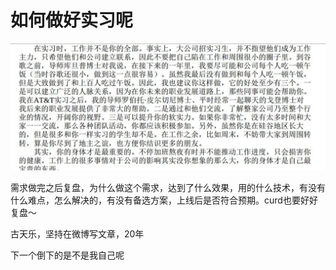 # 如何做好实习呢



![image-20210516152410027](我因该如何做好实习呢.assets/image-20210516152410027.png)


需求做完之后复盘，为什么做这个需求，达到了什么效果，用的什么技术，有没有什么难点，怎么解决的，有没有备选方案，上线后是否符合预期。curd也要好好复盘～

古天乐，坚持在微博写文章，20年

下一个倒下的是不是我自己呢